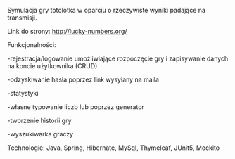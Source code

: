 Symulacja gry totolotka w oparciu o rzeczywiste wyniki padające na transmisji.

Link do strony: http://lucky-numbers.org/

Funkcjonalności:

-rejestracja/logowanie umożliwiające rozpoczęcie gry i zapisywanie danych na koncie użytkownika (CRUD)

-odzyskiwanie hasła poprzez link wysyłany na maila

-statystyki

-własne typowanie liczb lub poprzez generator

-tworzenie historii gry

-wyszukiwarka graczy


Technologie: Java, Spring, Hibernate, MySql, Thymeleaf, JUnit5, Mockito
